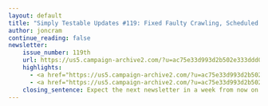 ```yaml
---
layout: default
title: "Simply Testable Updates #119: Fixed Faulty Crawling, Scheduled Tests On-Target"
author: joncram
continue_reading: false
newsletter:
    issue_number: 119th
    url: https://us5.campaign-archive2.com/?u=ac75e33d993d2b502e333ddd0&amp;id=fdca7f5908
    highlights:
      - <a href="https://us5.campaign-archive2.com/?u=ac75e33d993d2b502e333ddd0&amp;id=fdca7f5908#fixed-faulty-crawling">Fixed Faulty Crawling</a>
      - <a href="https://us5.campaign-archive2.com/?u=ac75e33d993d2b502e333ddd0&amp;id=fdca7f5908#scheduled-tests-on-target">Scheduled Tests On-Target (Coming Soon)</a>
    closing_sentence: Expect the next newsletter in a week from now on 8 April 2015
---
```

